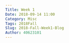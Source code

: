 ```yaml
---
Title: Week 1
Date: 2018-09-14 11:00
Category: Misc
Tags: 2018Fall
Slug: 2018-Fall-Week1-Blog
Author: 40623101
---
```




<!-- PELICAN_END_SUMMARY -->


